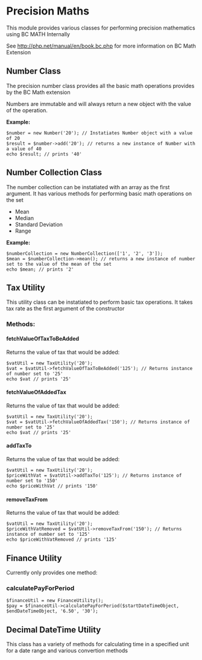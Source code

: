 # Precision Maths

This module provides various classes for performing precision mathematics using BC MATH Internally 

See <http://php.net/manual/en/book.bc.php> for more information on BC Math Extension

## Number Class

The precision number class provides all the basic math operations provides by the BC Math extension

Numbers are immutable and will always return a new object with the value of the operation.

__Example:__

    $number = new Number('20'); // Instatiates Number object with a value of 20
    $result = $number->add('20'); // returns a new instance of Number with a value of 40
    echo $result; // prints '40' 

## Number Collection Class

The number collection can be instatiated with an array as the first argument. It has various methods for performing basic math operations on the set

* Mean
* Median
* Standard Deviation
* Range

__Example:__

    $numberCollection = new NumberCollection(['1', '2', '3']);
    $mean = $numberCollection->mean(); // returns a new instance of number set to the value of the mean of the set
    echo $mean; // prints '2'

## Tax Utility

This utility class can be instatiated to perform basic tax operations. It takes tax rate as the first argument of the constructor

### Methods: 

#### fetchValueOfTaxToBeAdded

Returns the value of tax that would be added:

    $vatUtil = new TaxUtility('20');
    $vat = $vatUtil->fetchValueOfTaxToBeAdded('125'); // Returns instance of number set to '25'
    echo $vat // prints '25'
    
#### fetchValueOfAddedTax

Returns the value of tax that would be added:

    $vatUtil = new TaxUtility('20');
    $vat = $vatUtil->fetchValueOfAddedTax('150'); // Returns instance of number set to '25'
    echo $vat // prints '25'
    
#### addTaxTo

Returns the value of tax that would be added:

    $vatUtil = new TaxUtility('20');
    $priceWithVat = $vatUtil->addTaxTo('125'); // Returns instance of number set to '150'
    echo $priceWithVat // prints '150'
    
#### removeTaxFrom

Returns the value of tax that would be added:

    $vatUtil = new TaxUtility('20');
    $priceWithVatRemoved = $vatUtil->removeTaxFrom('150'); // Returns instance of number set to '125'
    echo $priceWithVatRemoved // prints '125'
    
## Finance Utility

Currently only provides one method:

### calculatePayForPeriod

    $financeUtil = new FinanceUtility();
    $pay = $financeUtil->calculatePayForPeriod($startDateTimeObject, $endDateTimeObject, '6.50', '30');
    
## Decimal DateTime Utility

This class has a variety of methods for calculating time in a specified unit for a date range and various convertion methods

